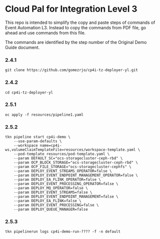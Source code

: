 # Cloud Pal for Integration Level 3

This repo is intended to simplify the copy and paste steps of commands of Event Automation L3. Instead to copy the commands from PDF file, go ahead and use commands from this file.

The commands are identified by the step number of the Original Demo Guide document.

### 2.4.1
```
git clone https://github.com/gomezrjo/cp4i-tz-deployer-yl.git
```

### 2.4.2
```
cd cp4i-tz-deployer-yl
```

### 2.5.1
```
oc apply -f resources/pipeline1.yaml
```

### 2.5.2
```
tkn pipeline start cp4i-demo \
    --use-param-defaults \
    --workspace name=cp4i-ws,volumeClaimTemplateFile=resources/workspace-template.yaml \
    --pod-template resources/pod-template.yaml \
    --param DEFAULT_SC="ocs-storagecluster-ceph-rbd" \
    --param OCP_BLOCK_STORAGE="ocs-storagecluster-ceph-rbd" \
    --param OCP_FILE_STORAGE="ocs-storagecluster-cephfs" \
    --param DEPLOY_EVENT_STREAMS_OPERATOR=false \
    --param DEPLOY_EVENT_ENDPOINT_MANAGEMENT_OPERATOR=false \
    --param DEPLOY_EA_FLINK_OPERATOR=false \
    --param DEPLOY_EVENT_PROCESSING_OPERATOR=false \
    --param DEPLOY_MQ_OPERATOR=false \
    --param DEPLOY_EVENT_STREAMS=false \
    --param DEPLOY_EVENT_ENDPOINT_MANAGEMENT=false \
    --param DEPLOY_EA_FLINK=false \
    --param DEPLOY_EVENT_PROCESSING=false \
    --param DEPLOY_QUEUE_MANAGER=false
```

### 2.5.3
```
tkn pipelinerun logs cp4i-demo-run-???? -f -n default 
```
